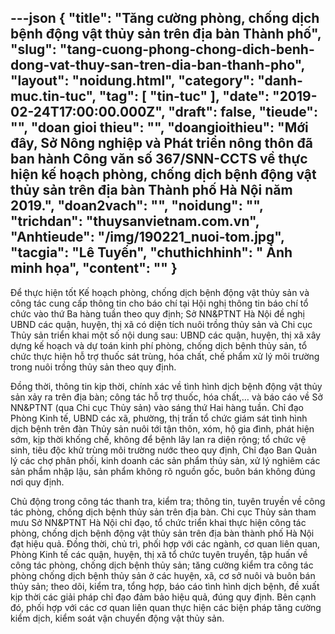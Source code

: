---json
{
    "title": "Tăng cường phòng, chống dịch bệnh động vật thủy sản trên địa bàn Thành phố",
    "slug": "tang-cuong-phong-chong-dich-benh-dong-vat-thuy-san-tren-dia-ban-thanh-pho",
    "layout": "noidung.html",
    "category": "danh-muc.tin-tuc",
    "tag": [
        "tin-tuc"
    ],
    "date": "2019-02-24T17:00:00.000Z",
    "draft": false,
    "tieude": "",
    "doan gioi thieu": "",
    "doangioithieu": "Mới đây, Sở Nông nghiệp và Phát triển nông thôn đã ban hành Công văn số 367/SNN-CCTS về thực hiện kế hoạch phòng, chống dịch bệnh động vật thủy sản trên địa bàn Thành phố Hà Nội năm 2019.",
    "doan2vach": "",
    "noidung": "",
    "trichdan": "thuysanvietnam.com.vn",
    "Anhtieude": "/img/190221_nuoi-tom.jpg",
    "tacgia": "Lê Tuyến",
    "chuthichhinh": " Ảnh minh họa",
    "__content__": ""
}
---
<p>Để thực hiện tốt Kế hoạch ph&ograve;ng, chống dịch bệnh động vật thủy sản v&agrave; c&ocirc;ng t&aacute;c cung cấp th&ocirc;ng tin cho b&aacute;o ch&iacute; tại Hội nghị th&ocirc;ng tin b&aacute;o ch&iacute; tổ chức v&agrave;o thứ Ba h&agrave;ng tuần theo quy định; Sở NN&amp;PTNT H&agrave; Nội đề nghị UBND c&aacute;c quận, huyện, thị x&atilde; c&oacute; diện t&iacute;ch nu&ocirc;i trồng thủy sản v&agrave; Chi cục Thủy sản triển khai một số nội dung sau: UBND c&aacute;c quận, huyện, thị x&atilde; x&acirc;y dựng kế hoạch v&agrave; dự to&aacute;n kinh ph&iacute; ph&ograve;ng, chống dịch bệnh thủy sản, tổ chức thực hiện hỗ trợ thuốc s&aacute;t tr&ugrave;ng, h&oacute;a chất, chế phẩm xử l&yacute; m&ocirc;i trường trong nu&ocirc;i trồng thủy sản theo quy định.</p>

<p>Đồng thời, th&ocirc;ng tin kịp thời, ch&iacute;nh x&aacute;c về t&igrave;nh h&igrave;nh dịch bệnh động vật thủy sản xảy ra tr&ecirc;n địa b&agrave;n; c&ocirc;ng t&aacute;c hỗ trợ thuốc, h&oacute;a chất,&hellip; v&agrave; b&aacute;o c&aacute;o về Sở NN&amp;PTNT (qua Chi cục Thủy sản) v&agrave;o s&aacute;ng thứ Hai h&agrave;ng tuần. Chỉ đạo Ph&ograve;ng Kinh tế, UBND c&aacute;c x&atilde;, phường, thị trấn tổ chức gi&aacute;m s&aacute;t t&igrave;nh h&igrave;nh dịch bệnh tr&ecirc;n đ&agrave;n Thủy sản nu&ocirc;i tới tận th&ocirc;n, x&oacute;m, hộ gia đ&igrave;nh, ph&aacute;t hiện sớm, kịp thời khống chế, kh&ocirc;ng để bệnh l&acirc;y lan ra diện rộng; tổ chức vệ sinh, ti&ecirc;u độc khử tr&ugrave;ng m&ocirc;i trường nước theo quy định, Chỉ đạo Ban Quản l&yacute; c&aacute;c chợ ph&acirc;n phối, kinh doanh c&aacute;c sản phẩm thủy sản, xử l&yacute; nghi&ecirc;m c&aacute;c sản phẩm nhập lậu, sản phẩm kh&ocirc;ng r&otilde; nguồn gốc, bu&ocirc;n b&aacute;n kh&ocirc;ng đ&uacute;ng nơi quy định.</p>

<p>Chủ động trong c&ocirc;ng t&aacute;c thanh tra, kiểm tra; th&ocirc;ng tin, tuy&ecirc;n truyền về c&ocirc;ng t&aacute;c ph&ograve;ng, chống dịch bệnh thủy sản tr&ecirc;n địa b&agrave;n. Chi cục Thủy sản tham mưu Sở NN&amp;PTNT H&agrave; Nội chỉ đạo, tổ chức triển khai thực hiện c&ocirc;ng t&aacute;c ph&ograve;ng, chống dịch bệnh động vật thủy sản tr&ecirc;n địa b&agrave;n th&agrave;nh phố H&agrave; Nội đạt hiệu quả. Đồng thời, chủ tr&igrave;, phối hợp với c&aacute;c ng&agrave;nh, cơ quan li&ecirc;n quan, Ph&ograve;ng Kinh tế c&aacute;c quận, huyện, thị x&atilde; tổ chức tuy&ecirc;n truyền, tập huấn về c&ocirc;ng t&aacute;c ph&ograve;ng, chống dịch bệnh thủy sản; tăng cường kiểm tra c&ocirc;ng t&aacute;c ph&ograve;ng chống dịch bệnh thủy sản ở c&aacute;c huyện, x&atilde;, cơ sở nu&ocirc;i v&agrave; bu&ocirc;n b&aacute;n thủy sản; theo d&otilde;i, kiểm tra, tổng hợp, b&aacute;o c&aacute;o t&igrave;nh h&igrave;nh dịch bệnh, đề xuất kịp thời c&aacute;c giải ph&aacute;p chỉ đạo đảm bảo hiệu quả, đ&uacute;ng quy định. B&ecirc;n cạnh đ&oacute;, phối hợp với c&aacute;c cơ quan li&ecirc;n quan thực hiện c&aacute;c biện ph&aacute;p tăng cường kiểm dịch, kiểm so&aacute;t vận chuyển động vật thủy sản.</p>
